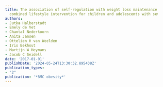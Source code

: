 ```yaml
---
title: The association of self-regulation with weight loss maintenance after an intensive
  combined lifestyle intervention for children and adolescents with severe obesity
authors:
- Jutka Halberstadt
- Emely de Vet
- Chantal Nederkoorn
- Anita Jansen
- Ottelien H van Weelden
- Iris Eekhout
- Martijn W Heymans
- Jacob C Seidell
date: '2017-01-01'
publishDate: '2024-05-24T13:30:32.895438Z'
publication_types:
- "2"
publication: '*BMC obesity*'
---
```

